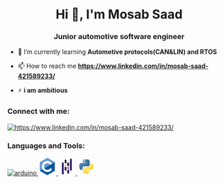 <h1 align="center">Hi 👋, I'm Mosab Saad</h1>
<h3 align="center">Junior automotive software engineer</h3>

- 🌱 I’m currently learning **Automotive protocols(CAN&LIN) and RTOS**

- 📫 How to reach me **https://www.linkedin.com/in/mosab-saad-421589233/**

- ⚡ **i am ambitious**

<h3 align="left">Connect with me:</h3>
<p align="left">
<a href="https://linkedin.com/in/https://www.linkedin.com/in/mosab-saad-421589233/" target="blank"><img align="center" src="https://raw.githubusercontent.com/rahuldkjain/github-profile-readme-generator/master/src/images/icons/Social/linked-in-alt.svg" alt="https://www.linkedin.com/in/mosab-saad-421589233/" height="30" width="40" /></a>
</p>

<h3 align="left">Languages and Tools:</h3>
<p align="left"> <a href="https://www.arduino.cc/" target="_blank" rel="noreferrer"> <img src="https://cdn.worldvectorlogo.com/logos/arduino-1.svg" alt="arduino" width="40" height="40"/> </a> <a href="https://www.cprogramming.com/" target="_blank" rel="noreferrer"> <img src="https://raw.githubusercontent.com/devicons/devicon/master/icons/c/c-original.svg" alt="c" width="40" height="40"/> </a> <a href="https://pandas.pydata.org/" target="_blank" rel="noreferrer"> <img src="https://raw.githubusercontent.com/devicons/devicon/2ae2a900d2f041da66e950e4d48052658d850630/icons/pandas/pandas-original.svg" alt="pandas" width="40" height="40"/> </a> <a href="https://www.python.org" target="_blank" rel="noreferrer"> <img src="https://raw.githubusercontent.com/devicons/devicon/master/icons/python/python-original.svg" alt="python" width="40" height="40"/> </a> </p>
